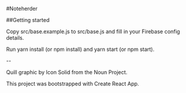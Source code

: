 #Noteherder

##Getting started

  Copy src/base.example.js to src/base.js and fill in your Firebase config details.

  Run yarn install (or npm install) and yarn start (or npm start).

  --

Quill graphic by Icon Solid from the Noun Project.

This project was bootstrapped with Create React App.
